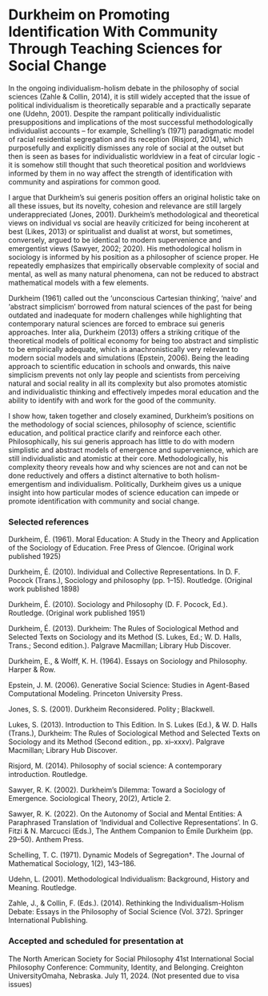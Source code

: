 # Durkheim on Promoting Identification With Community Through Teaching Sciences for Social Change

In the ongoing individualism-holism debate in the philosophy of social sciences (Zahle & Collin, 2014), it is still widely accepted that the issue of political individualism is theoretically separable and a practically separate one (Udehn, 2001). Despite the rampant politically individualistic presuppositions and implications of the most successful methodologically individualist accounts – for example, Schelling’s (1971) paradigmatic model of racial residential segregation and its reception (Risjord, 2014), which purposefully and explicitly dismisses any role of social at the outset but then is seen as bases for individualistic worldview in a feat of circular logic - it is somehow still thought that such theoretical position and worldviews informed by them in no way affect the strength of identification with community and aspirations for common good.

I argue that Durkheim’s sui generis position offers an original holistic take on all these issues, but its novelty, cohesion and relevance are still largely underappreciated (Jones, 2001). Durkheim’s methodological and theoretical views on individual vs social are heavily criticized for being incoherent at best (Likes, 2013) or spiritualist and dualist at worst, but sometimes, conversely, argued to be identical to modern supervenience and emergentist views (Sawyer, 2002; 2020). His methodological holism in sociology is informed by his position as a philosopher of science proper. He repeatedly emphasizes that empirically observable complexity of social and mental, as well as many natural phenomena, can not be reduced to abstract mathematical models with a few elements.

Durkheim (1961) called out the ‘unconscious Cartesian thinking’, ‘naive’ and ‘abstract simplicism’ borrowed from natural sciences of the past for being outdated and inadequate for modern challenges while highlighting that contemporary natural sciences are forced to embrace sui generis approaches. Inter alia, Durkheim (2013) offers a striking critique of the theoretical models of political economy for being too abstract and simplistic to be empirically adequate, which is anachronistically very relevant to modern social models and simulations (Epstein, 2006). Being the leading approach to scientific education in schools and onwards, this naive simplicism prevents not only lay people and scientists from perceiving natural and social reality in all its complexity but also promotes atomistic and individualistic thinking and effectively impedes moral education and the ability to identify with and work for the good of the community.

I show how, taken together and closely examined, Durkheim’s positions on the methodology of social sciences, philosophy of science, scientific education, and political practice clarify and reinforce each other. Philosophically, his sui generis approach has little to do with modern simplistic and abstract models of emergence and supervenience, which are still individualistic and atomistic at their core. Methodologically, his complexity theory reveals how and why sciences are not and can not be done reductively and offers a distinct alternative to both holism-emergentism and individualism. Politically, Durkheim gives us a unique insight into how particular modes of science education can impede or promote identification with community and social change.

### Selected references

Durkheim, É. (1961). Moral Education: A Study in the Theory and Application of the Sociology of Education. Free Press of Glencoe. (Original work published 1925)

Durkheim, É. (2010). Individual and Collective Representations. In D. F. Pocock (Trans.), Sociology and philosophy (pp. 1–15). Routledge. (Original work published 1898)

Durkheim, É. (2010). Sociology and Philosophy (D. F. Pocock, Ed.). Routledge. (Original work published 1951)

Durkheim, É. (2013). Durkheim: The Rules of Sociological Method and Selected Texts on Sociology and its Method (S. Lukes, Ed.; W. D. Halls, Trans.; Second edition.). Palgrave Macmillan; Library Hub Discover. 

Durkheim, E., & Wolff, K. H. (1964). Essays on Sociology and Philosophy. Harper & Row.

Epstein, J. M. (2006). Generative Social Science: Studies in Agent-Based Computational Modeling. Princeton University Press.

Jones, S. S. (2001). Durkheim Reconsidered. Polity ; Blackwell.

Lukes, S. (2013). Introduction to This Edition. In S. Lukes (Ed.), & W. D. Halls (Trans.), Durkheim: The Rules of Sociological Method and Selected Texts on Sociology and its Method (Second edition., pp. xi–xxxv). Palgrave Macmillan; Library Hub Discover. 

Risjord, M. (2014). Philosophy of social science: A contemporary introduction. Routledge.

Sawyer, R. K. (2002). Durkheim’s Dilemma: Toward a Sociology of Emergence. Sociological Theory, 20(2), Article 2. 

Sawyer, R. K. (2022). On the Autonomy of Social and Mental Entities: A Paraphrased Translation of ‘Individual and Collective Representations’. In G. Fitzi & N. Marcucci (Eds.), The Anthem Companion to Émile Durkheim (pp. 29–50). Anthem Press. 

Schelling, T. C. (1971). Dynamic Models of Segregation†. The Journal of Mathematical Sociology, 1(2), 143–186. 

Udehn, L. (2001). Methodological Individualism: Background, History and Meaning. Routledge. 

Zahle, J., & Collin, F. (Eds.). (2014). Rethinking the Individualism-Holism Debate: Essays in the Philosophy of Social Science (Vol. 372). Springer International Publishing. 

### Accepted and scheduled for presentation at

The North American Society for Social Philosophy 41st International Social Philosophy Conference: Community, Identity, and Belonging. Creighton UniversityOmaha, Nebraska. July 11, 2024. (Not presented due to visa issues)

